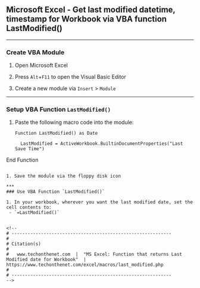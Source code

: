 
## Microsoft Excel - Get last modified datetime, timestamp for Workbook via VBA function LastModified()

***
### Create VBA Module

1. Open Microsoft Excel

1. Press `Alt`+`F11` to open the Visual Basic Editor

1. Create a new module via `Insert` > `Module`

***
### Setup VBA Function `LastModified()`

1. Paste the following macro code into the module:
   ```vba
   Function LastModified() as Date
 
     LastModified = ActiveWorkbook.BuiltinDocumentProperties("Last Save Time")

  End Function
  ```

1. Save the module via the floppy disk icon

***
### Use VBA Function `LastModified()`

1. In your workbook, wherever you want the last modified date, set the cell contents to:
   - `=LastModified()`


<!--
# ------------------------------------------------------------
#
# Citation(s)
#
#   www.techonthenet.com  |  "MS Excel: Function that returns Last Modified date for Workbook"  |  https://www.techonthenet.com/excel/macros/last_modified.php
#
# ------------------------------------------------------------
-->